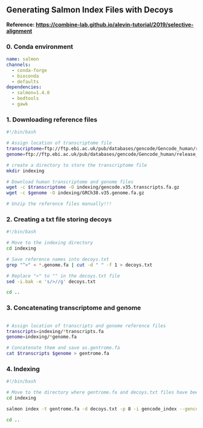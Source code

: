 ## Generating Salmon Index Files with Decoys 

**Reference: https://combine-lab.github.io/alevin-tutorial/2019/selective-alignment**

### 0. Conda environment 

```yml
name: salmon
channels:
  - conda-forge
  - bioconda 
  - defaults 
dependencies:
  - salmon=1.4.0 
  - bedtools 
  - gawk 

```



### 1. Downloading reference files

```bash
#!/bin/bash

# Assign location of transcriptome file
transcriptome=ftp://ftp.ebi.ac.uk/pub/databases/gencode/Gencode_human/release_35/gencode.v35.transcripts.fa.gz
genome=ftp://ftp.ebi.ac.uk/pub/databases/gencode/Gencode_human/release_35/GRCh38.primary_assembly.genome.fa.gz

# create a directory to store the transcriptome file
mkdir indexing

# Download human transcriptome and genome files 
wget -c $transcriptome -O indexing/gencode.v35.transcripts.fa.gz
wget -c $genome -O indexing/GRCh38.v35.genome.fa.gz

# Unzip the reference files manually!!!
```

### 2. Creating a txt file storing decoys

```bash
#!/bin/bash

# Move to the indexing directory
cd indexing 

# Save reference names into decoys.txt
grep "^>" < *.genome.fa | cut -d " " -f 1 > decoys.txt

# Replace ">" to "" in the decoys.txt file
sed -i.bak -e 's/>//g' decoys.txt

cd .. 
```

### 3. Concatenating transcriptome and genome 

```bash

# Assign location of transcripts and genome reference files 
transcripts=indexing/*transcripts.fa 
genome=indexing/*genome.fa

# Concatenate them and save as.gentrome.fa
cat $transcripts $genome > gentrome.fa

```


### 4. Indexing 

```bash
#!/bin/bash

# Move to the directory where gentrome.fa and decoys.txt files have been created 
cd indexing

salmon index -t gentrome.fa -d decoys.txt -p 8 -i gencode_index --gencode

cd ..
```

